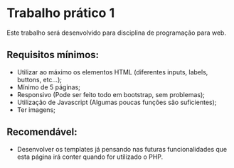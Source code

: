 # Trabalho prático 1
Este trabalho será desenvolvido para disciplina de programação para web.

## Requisitos mínimos:

- Utilizar ao máximo os elementos HTML (diferentes inputs, labels, buttons, etc...);
- Mínimo de 5 páginas;
- Responsivo (Pode ser feito todo em bootstrap, sem problemas);
- Utilização de Javascript (Algumas poucas funções são suficientes);
- Ter imagens;

## Recomendável:

- Desenvolver os templates já pensando nas futuras funcionalidades que esta página irá conter quando for utilizado o PHP.

